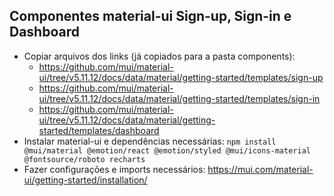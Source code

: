 ## Componentes material-ui Sign-up, Sign-in e Dashboard
- Copiar arquivos dos links (já copiados para a pasta components):
	- https://github.com/mui/material-ui/tree/v5.11.12/docs/data/material/getting-started/templates/sign-up
	- https://github.com/mui/material-ui/tree/v5.11.12/docs/data/material/getting-started/templates/sign-in
	- https://github.com/mui/material-ui/tree/v5.11.12/docs/data/material/getting-started/templates/dashboard
- Instalar material-ui e dependências necessárias: `npm install @mui/material @emotion/react @emotion/styled @mui/icons-material @fontsource/roboto recharts`
- Fazer configurações e imports necessários: https://mui.com/material-ui/getting-started/installation/

